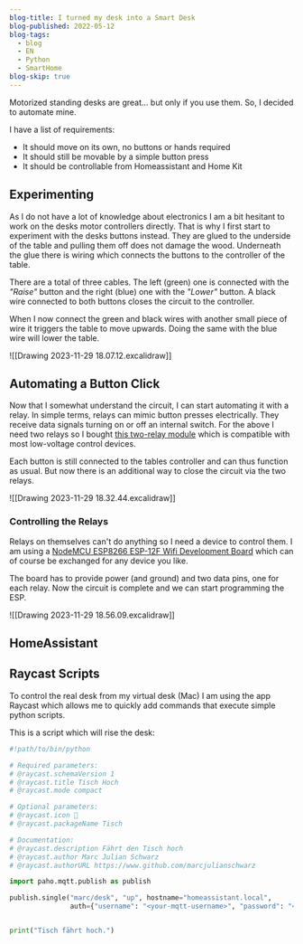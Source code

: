 ```yaml
---
blog-title: I turned my desk into a Smart Desk
blog-published: 2022-05-12
blog-tags:
  - blog
  - EN
  - Python
  - SmartHome
blog-skip: true
---
```


Motorized standing desks are great... but only if you use them. So, I decided to automate mine. 

I have a list of requirements:
- It should move on its own, no buttons or hands required
- It should still be movable by a simple button press 
- It should be controllable from Homeassistant and Home Kit 

## Experimenting

As I do not have a lot of knowledge about electronics I am a bit hesitant to work on the desks motor controllers directly. That is why I first start to experiment with the desks buttons instead. They are glued to the underside of the table and pulling them off does not damage the wood. Underneath the glue there is wiring which connects the buttons to the controller of the table.

There are a total of three cables. The left (green) one is connected with the *"Raise"* button and the right (blue) one with the *"Lower"* button. A black wire connected to both buttons closes the circuit to the controller.

When I now connect the green and black wires with another small piece of wire it triggers the table to move upwards. Doing the same with the blue wire will lower the table.

![[Drawing 2023-11-29 18.07.12.excalidraw]]

## Automating a Button Click

Now that I somewhat understand the circuit, I can start automating it with a relay. In simple terms, relays can mimic button presses electrically. They receive data signals turning on or off an internal switch. 
For the above I need two relays so I bought [this two-relay module](https://www.az-delivery.de/products/2-relais-modul) which is compatible with most low-voltage control devices.

Each button is still connected to the tables controller and can thus function as usual. But now there is an additional way to close the circuit via the two relays.

![[Drawing 2023-11-29 18.32.44.excalidraw]]

### Controlling the Relays

Relays on themselves can't do anything so I need a device to control them. I am using a [ NodeMCU ESP8266 ESP-12F Wifi Development Board](https://www.az-delivery.de/products/nodemcu-lolin-v3-modul-mit-esp8266) which can of course be exchanged for any device you like.

The board has to provide power (and ground) and two data pins, one for each relay. Now the circuit is complete and we can start programming the ESP.

![[Drawing 2023-11-29 18.56.09.excalidraw]]

## HomeAssistant


 

## Raycast Scripts 

To control the real desk from my virtual desk (Mac) I am using the app Raycast which allows me to quickly add commands that execute simple python scripts.

This is a script which will rise the desk:

```python
#!path/to/bin/python

# Required parameters:
# @raycast.schemaVersion 1
# @raycast.title Tisch Hoch
# @raycast.mode compact

# Optional parameters:
# @raycast.icon 🤖
# @raycast.packageName Tisch

# Documentation:
# @raycast.description Fährt den Tisch hoch
# @raycast.author Marc Julian Schwarz
# @raycast.authorURL https://www.github.com/marcjulianschwarz

import paho.mqtt.publish as publish

publish.single("marc/desk", "up", hostname="homeassistant.local",
               auth={"username": "<your-mqtt-username>", "password": "<your-mqtt-password>"})


print("Tisch fährt hoch.")

```







